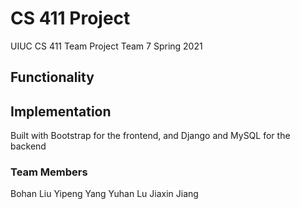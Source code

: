 # CS 411 Project
UIUC CS 411 Team Project
Team 7
Spring 2021

## Functionality


## Implementation
Built with Bootstrap for the frontend, and Django and MySQL for the backend

### Team Members
Bohan Liu
Yipeng Yang
Yuhan Lu
Jiaxin Jiang